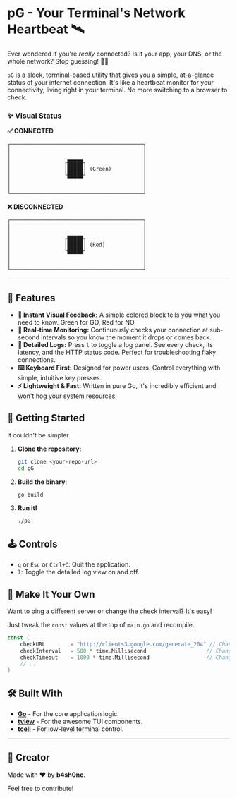 # pG - Your Terminal's Network Heartbeat 🛰️

Ever wondered if you're *really* connected? Is it your app, your DNS, or the whole network? Stop guessing! 🕵️‍♂️

`pG` is a sleek, terminal-based utility that gives you a simple, at-a-glance status of your internet connection. It's like a heartbeat monitor for your connectivity, living right in your terminal. No more switching to a browser to check.

### ✨ Visual Status

**✅ CONNECTED**
```
┌──────────────────────────────────────────┐
│                                          │
│                                          │
│                 ┌█████┐                  │
│                 │█████│ (Green)          │
│                 └█████┘                  │
│                                          │
│                                          │
└──────────────────────────────────────────┘
```

**❌ DISCONNECTED**
```
┌──────────────────────────────────────────┐
│                                          │
│                                          │
│                 ┌█████┐                  │
│                 │█████│ (Red)            │
│                 └█████┘                  │
│                                          │
│                                          │
└──────────────────────────────────────────┘
```

---

## 🌟 Features

*   **🚦 Instant Visual Feedback:** A simple colored block tells you what you need to know. Green for GO, Red for NO.
*   **📡 Real-time Monitoring:** Continuously checks your connection at sub-second intervals so you know the moment it drops or comes back.
*   **📜 Detailed Logs:** Press `l` to toggle a log panel. See every check, its latency, and the HTTP status code. Perfect for troubleshooting flaky connections.
*   **⌨️ Keyboard First:** Designed for power users. Control everything with simple, intuitive key presses.
*   **⚡ Lightweight & Fast:** Written in pure Go, it's incredibly efficient and won't hog your system resources.

## 🚀 Getting Started

It couldn't be simpler.

1.  **Clone the repository:**
    ```bash
    git clone <your-repo-url>
    cd pG
    ```

2.  **Build the binary:**
    ```bash
    go build
    ```

3.  **Run it!**
    ```bash
    ./pG
    ```

## 🕹️ Controls

*   `q` or `Esc` or `Ctrl+C`: Quit the application.
*   `l`: Toggle the detailed log view on and off.

## 🔧 Make It Your Own

Want to ping a different server or change the check interval? It's easy!

Just tweak the `const` values at the top of `main.go` and recompile.

```go
const (
	checkURL        = "http://clients3.google.com/generate_204" // Change this URL
	checkInterval   = 500 * time.Millisecond                   // Change how often it checks
	checkTimeout    = 1000 * time.Millisecond                  // Change the timeout
	// ...
)
```

## 🛠️ Built With

*   **[Go](https://golang.org/)** - For the core application logic.
*   **[tview](https://github.com/rivo/tview)** - For the awesome TUI components.
*   **[tcell](https://github.com/gdamore/tcell)** - For low-level terminal control.

---
## 👤 Creator

Made with ❤️ by **b4sh0ne**.

Feel free to contribute!